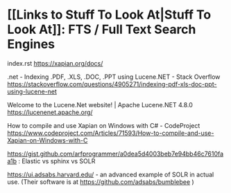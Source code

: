 # [[Links to Stuff To Look At|Stuff To Look At]]: FTS / Full Text Search Engines

index.rst
https://xapian.org/docs/

.net - Indexing .PDF, .XLS, .DOC, .PPT using Lucene.NET - Stack Overflow
https://stackoverflow.com/questions/4905271/indexing-pdf-xls-doc-ppt-using-lucene-net

Welcome to the Lucene.Net website! | Apache Lucene.NET 4.8.0
https://lucenenet.apache.org/

How to compile and use Xapian on Windows with C# - CodeProject
https://www.codeproject.com/Articles/71593/How-to-compile-and-use-Xapian-on-Windows-with-C

https://gist.github.com/arfprogrammer/a0dea5d4003beb7e94bb46c7610faa1b : Elastic vs sphinx vs SOLR

https://ui.adsabs.harvard.edu/ - an advanced example of SOLR in actual use. (Their software is at https://github.com/adsabs/bumblebee )




